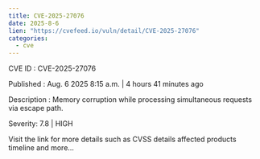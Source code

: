 ```yaml
--- 
title: CVE-2025-27076
date: 2025-8-6
lien: "https://cvefeed.io/vuln/detail/CVE-2025-27076"
categories:
  - cve
---
```


CVE ID : CVE-2025-27076

Published :  Aug. 6
2025
8:15 a.m. | 4 hours
41 minutes ago

Description : Memory corruption while processing simultaneous requests via escape path.

Severity: 7.8 | HIGH

Visit the link for more details
such as CVSS details
affected products
timeline
and more...
